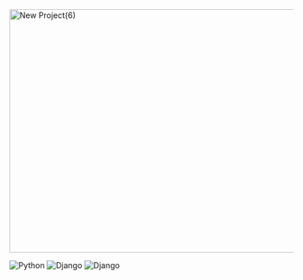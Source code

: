 
<img width="2395" height="431" alt="New Project(6)" src="https://github.com/user-attachments/assets/f57a54ac-f01a-42b0-a569-fb8fd25cb3f0" />

![Python](https://img.shields.io/badge/Python-3776AB?style=plastic&logo=python&logoColor=yellow&labelColor=white)
![Django](https://img.shields.io/badge/Django-092E20?style=plastic&logo=django&labelColor=darkgreen&color=white)
![Django](https://img.shields.io/badge/Django-092E20?style=plastic&logo=django&labelColor=darkgreen&color=white)

